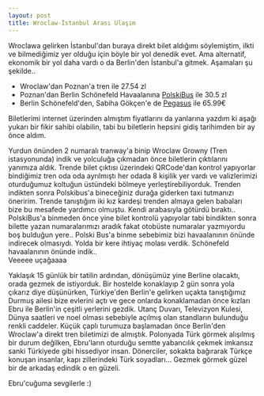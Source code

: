```yaml
---
layout: post
title: Wroclaw-İstanbul Arası Ulaşım
---
```

Wroclawa gelirken İstanbul'dan buraya direkt bilet aldığımı söylemiştim, ilkti ve bilmediğimiz yer olduğu için böyle bir yol denedik evet. Ama alternatif, ekonomik bir yol daha vardı o da Berlin'den İstanbul'a gitmek. Aşamaları şu şekilde..  
- Wroclaw'dan Poznan'a tren ile 27.54 zl  
- Poznan'dan Berlin Schönefeld Havaalanına [PolskiBus](http://PolskiBus.com) ile 30.5 zl  
- Berlin Schönefeld'den, Sabiha Gökçen'e de [Pegasus](http://www.flypgs.com/default.aspx) ile 65.99€  

Biletlerimi internet üzerinden almıştım fiyatlarını da yanlarına yazdım ki aşağı yukarı bir fikir sahibi olabilin, tabi bu biletlerin hepsini gidiş tarihimden bir ay önce aldım.

Yurdun önünden 2 numaralı tranway'a binip Wroclaw Growny (Tren istasyonunda) indik ve yolculuğa çıkmadan önce biletlerin çıktılarını yanımıza aldık. Trende bilet çıktısı üzerindeki QRCode'dan kontrol yapıyorlar bindiğimiz tren oda oda ayrılmıştı her odada 8 kişilik yer vardı ve valizlerimizi oturduğumuz koltuğun üstündeki bölmeye yerleştirebiliyorduk. Trenden indikten sonra Polskibus'a bineceğiniz durağa giderken taxi tutmanızı öneririm. Trende tanıştığım iki kız kardeşi trenden almaya gelen babaları bize bu mesafede yardımcı olmuştu. Kendi arabasıyla götürdü bıraktı.. PolskiBus'a binmeden önce yine bilet kontrolü yapıyolar tabi bindikten sonra bilette yazan numaralarımızı aradık fakat otobüste numaralar yazmıyordu boş bulduğun yere.. Polski Bus'a binme sebebimiz bizi havaalanının önünde indirecek olmasıydı. Yolda bir kere ihtiyaç molası verdik. Schönefeld havaalanının önünde indik..  
Veeeee uçağaaaa  

Yaklaşık 15 günlük bir tatilin ardından, dönüşümüz yine Berline olacaktı, orada gezmek de istiyorduk. Bir hostelde konaklayıp 2 gün sonra yola çıkarız diye düşünürken, Türkiye'den Berlin'e gelirken uçakta tanıştığımız Durmuş ailesi bize evlerini açtı ve gece onlarda konaklamadan önce kızları Ebru ile Berlin'in çeşitli yerlerini gezdik. Utanç Duvarı, Televizyon Kulesi, Dünya saatleri ve noel olması sebebiyle açılmış olan standların bulunduğu renkli caddeler. Küçük çaplı turumuza başlamadan önce Berlin'den Wroclaw'a direkt tren biletimizi de almıştık. Polonyada Türk görmek alışılmış bir durum değilken, Ebru'ların oturduğu semtte yabancılık çekmek imkansız sanki Türkiyede gibi hissediyor insan. Dönerciler, sokakta bağırarak Türkçe konuşan insanlar, kapı zillerindeki Türk soyadları... Gezmek görmek güzel bir de arkadaş edindik o en güzeli.  

Ebru'cuğuma sevgilerle :)
 
